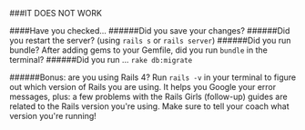 ###IT DOES NOT WORK

####Have you checked... 
######Did you save your changes?
######Did you restart the server?
(using ```rails s``` or ```rails server```)
######Did you run bundle?
After adding gems to your Gemfile, did you run ```bundle``` in the terminal?
######Did you run ...
``` rake db:migrate ```

######Bonus: are you using Rails 4?
Run ```rails -v``` in your terminal to figure out which version of Rails you are using. It helps you Google your error messages, plus: a few problems with the Rails Girls (follow-up) guides are related to the Rails version you're using. Make sure to tell your coach what version you're running! 
